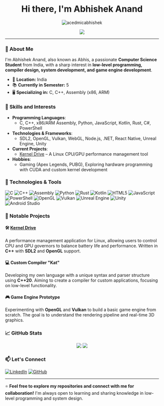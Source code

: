 <h1 align="center">Hi there, I'm Abhishek Anand </h1>

<p align="center">
  <img src="https://komarev.com/ghpvc/?username=acedmicabhishek&label=Profile%20views&color=0e75b6&style=flat" alt="acedmicabhishek" />
</p>

<p align="center">
  <img src="https://img.shields.io/github/followers/acedmicabhishek?label=Follow&style=social" />
</p>

---

### 🌟 About Me
I'm Abhishek Anand, also known as Abhis, a passionate **Computer Science Student** from India, with a sharp interest in **low-level programming, compiler design, system development, and game engine development**.

- 📍 **Location:** India
- 📚 **Currently in Semester:** 5
- 🖥️ **Specializing in:** C, C++, Assembly (x86, ARM)

### 🚀 Skills and Interests

- **Programming Languages**: 
  - C, C++, x86/ARM Assembly, Python, JavaScript, Kotlin, Rust, C#, PowerShell
- **Technologies & Frameworks**:
  - SDL2, OpenGL, Vulkan, WebGL, Node.js, .NET, React Native, Unreal Engine, Unity
- **Current Projects**: 
  - [Kernel Drive](https://github.com/acedmicabhishek/KernelDrive) – A Linux CPU/GPU performance management tool
- **Hobbies**:
  - Gaming (Apex Legends, PUBG), Exploring hardware programming with CUDA and custom kernel development

### 🔧 Technologies & Tools

![C](https://img.shields.io/badge/C-%2300599C.svg?style=for-the-badge&logo=c&logoColor=white)
![C++](https://img.shields.io/badge/C++-00599C?style=for-the-badge&logo=cplusplus&logoColor=white)
![Assembly](https://img.shields.io/badge/Assembly-8B0000?style=for-the-badge)
![Python](https://img.shields.io/badge/Python-3776AB?style=for-the-badge&logo=python&logoColor=white)
![Rust](https://img.shields.io/badge/Rust-000000?style=for-the-badge&logo=rust&logoColor=white)
![Kotlin](https://img.shields.io/badge/Kotlin-0095D5?style=for-the-badge&logo=kotlin&logoColor=white)
![HTML5](https://img.shields.io/badge/HTML5-E34F26?style=for-the-badge&logo=html5&logoColor=white)
![JavaScript](https://img.shields.io/badge/JavaScript-323330?style=for-the-badge&logo=javascript&logoColor=%23F7DF1E)
![PowerShell](https://img.shields.io/badge/PowerShell-5391FE?style=for-the-badge&logo=powershell&logoColor=white)
![OpenGL](https://img.shields.io/badge/OpenGL-5586A4?style=for-the-badge&logo=opengl)
![Vulkan](https://img.shields.io/badge/Vulkan-C0402C?style=for-the-badge&logo=vulkan&logoColor=white)
![Unreal Engine](https://img.shields.io/badge/Unreal-313131?style=for-the-badge&logo=unreal-engine&logoColor=white)
![Unity](https://img.shields.io/badge/Unity-100000?style=for-the-badge&logo=unity&logoColor=white)
![Android Studio](https://img.shields.io/badge/Android_Studio-3DDC84?style=for-the-badge&logo=android-studio&logoColor=white)

### 📂 Notable Projects

#### 🛠️ [Kernel Drive](https://github.com/acedmicabhishek/KernelDrive)
A performance management application for Linux, allowing users to control CPU and GPU governors to balance battery life and performance. Written in **C++** with **SDL2** and **OpenGL** support.

#### 💻 Custom Compiler "Kat"
Developing my own language with a unique syntax and parser structure using **C++20**. Aiming to create a compiler for custom applications, focusing on low-level functionality.

#### 🎮 Game Engine Prototype
Experimenting with **OpenGL** and **Vulkan** to build a basic game engine from scratch. The goal is to understand the rendering pipeline and real-time 3D graphics.

### 📈 GitHub Stats

<p align="center">
  <img src="https://github-readme-stats.vercel.app/api?username=acedmicabhishek&show_icons=true&theme=dark&hide_border=true" />
  <img src="https://github-readme-streak-stats.herokuapp.com/?user=acedmicabhishek&theme=dark&hide_border=true" />
</p>


  
### 📫 Let's Connect

[![LinkedIn](https://img.shields.io/badge/LinkedIn-0077B5?style=for-the-badge&logo=linkedin&logoColor=white)](https://www.linkedin.com/in/abhishek-anand-9b9402308?utm_source=share&utm_campaign=share_via&utm_content=profile&utm_medium=android_app)
[![GitHub](https://img.shields.io/badge/GitHub-100000?style=for-the-badge&logo=github&logoColor=white)](https://github.com/acedmicabhishek)

---

⭐️ **Feel free to explore my repositories and connect with me for collaboration!** I'm always open to learning and sharing knowledge in low-level programming and system design.
